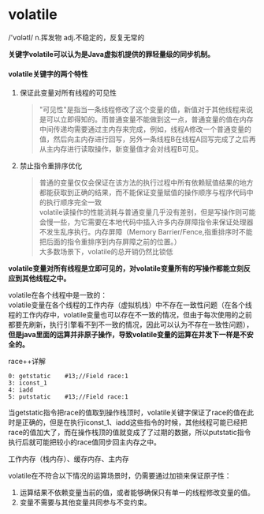 # volatile  
 /'vɑlətl/ n.挥发物 adj.不稳定的，反复无常的
 
**关键字volatile可以认为是Java虚拟机提供的罪轻量级的同步机制。**

#### volatile关键字的两个特性
1. 保证此变量对所有线程的可见性
    >"可见性"是指当一条线程修改了这个变量的值，新值对于其他线程来说是可以立即得知的。而普通变量不能做到这一点，普通变量的值在内存中间传递均需要通过主内存来完成，例如，线程A修改一个普通变量的值，然后向主内存进行回写，另外一条线程B在线程A回写完成了之后再从主内存进行读取操作，新变量值才会对线程B可见。
2. 禁止指令重排序优化
    >普通的变量仅仅会保证在该方法的执行过程中所有依赖赋值结果的地方都能获取到正确的结果，而不能保证变量赋值的操作顺序与程序代码中的执行顺序完全一致        
    >volatile读操作的性能消耗与普通变量几乎没有差别，但是写操作则可能会慢一些，为它需要在本地代码中插入许多内存屏障指令来保证处理器不发生乱序执行。内存屏障（Memory Barrier/Fence,指重排序时不能把后面的指令重排序到内存屏障之前的位置。）        
    >大多数场景下，volatile的总开销仍然比锁低
    
**volatile变量对所有线程是立即可见的，对volatile变量所有的写操作都能立刻反应到其他线程之中。**

volatile在各个线程中是一致的：     
volatile变量在各个线程的工作内存（虚拟机栈）中不存在一致性问题（在各个线程的工作内存中，volatile变量也可以存在不一致的情况，但由于每次使用的之前都要先刷新，执行引擎看不到不一致的情况，因此可以认为不存在一致性问题），**但是java里面的运算并非原子操作，导致volatile变量的运算在并发下一样是不安全的。**

race++详解

```
0: getstatic    #13;//Field race:1
3: iconst_1
4: iadd
5: putstatic    #13;//Field race:1
```
当getstatic指令把race的值取到操作栈顶时，volatile关键字保证了race的值在此时是正确的，但是在执行iconst_1、iadd这些指令的时候，其他线程可能已经把race的值加大了，而在操作栈顶的值就变成了了过期的数据，所以putstatic指令执行后就可能把较小的race值同步回主内存之中。

工作内存（栈内存）、缓存内存、主内存

volatile在不符合以下情况的运算场景时，仍需要通过加锁来保证原子性：
1. 运算结果不依赖变量当前的值，或者能够确保只有单一的线程修改变量的值。
2. 变量不需要与其他变量共同参与不变约束。